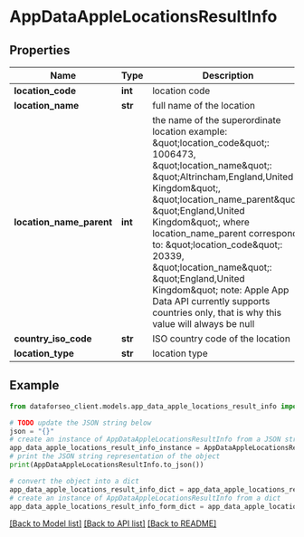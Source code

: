 # AppDataAppleLocationsResultInfo


## Properties

Name | Type | Description | Notes
------------ | ------------- | ------------- | -------------
**location_code** | **int** | location code | [optional] 
**location_name** | **str** | full name of the location | [optional] 
**location_name_parent** | **int** | the name of the superordinate location example: \&quot;location_code\&quot;: 1006473, \&quot;location_name\&quot;: \&quot;Altrincham,England,United Kingdom\&quot;, \&quot;location_name_parent\&quot;: \&quot;England,United Kingdom\&quot;, where location_name_parent corresponds to: \&quot;location_code\&quot;: 20339, \&quot;location_name\&quot;: \&quot;England,United Kingdom\&quot; note: Apple App Data API currently supports countries only, that is why this value will always be null | [optional] 
**country_iso_code** | **str** | ISO country code of the location | [optional] 
**location_type** | **str** | location type | [optional] 

## Example

```python
from dataforseo_client.models.app_data_apple_locations_result_info import AppDataAppleLocationsResultInfo

# TODO update the JSON string below
json = "{}"
# create an instance of AppDataAppleLocationsResultInfo from a JSON string
app_data_apple_locations_result_info_instance = AppDataAppleLocationsResultInfo.from_json(json)
# print the JSON string representation of the object
print(AppDataAppleLocationsResultInfo.to_json())

# convert the object into a dict
app_data_apple_locations_result_info_dict = app_data_apple_locations_result_info_instance.to_dict()
# create an instance of AppDataAppleLocationsResultInfo from a dict
app_data_apple_locations_result_info_form_dict = app_data_apple_locations_result_info.from_dict(app_data_apple_locations_result_info_dict)
```
[[Back to Model list]](../README.md#documentation-for-models) [[Back to API list]](../README.md#documentation-for-api-endpoints) [[Back to README]](../README.md)


